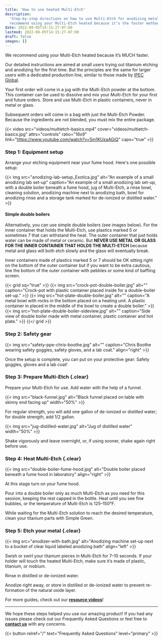 ```yaml
---
title: 'How to use heated Multi-Etch'
description:
  'Step-by-step directions on how to use Multi-Etch for anodizing metals. We
  recommend using your Multi-Etch heated because it’s the faster method.'
date: 2022-08-05T14:15:27-07:00
lastmod: 2022-08-05T14:15:27-07:00
draft: false
images: []
---
```


We recommend using your Multi-Etch heated because it’s MUCH faster.

Our detailed instructions are aimed at small users trying out titanium etching
and anodizing for the first time. But the principles are the same for larger
users with a dedicated production line, similar to those made by
[IPEC Global](http://ipecglobal.com).

Your first order will come in a jug with the Multi-Etch powder at the bottom.
This container can be used to dissolve and mix your Multi-Etch for your first
and future orders. Store and use Multi-Etch in plastic containers, never in
metal or glass.

Subsequent orders will come in a bag with just the Multi-Etch Powder. Because
the ingredients are not blended, you must mix the entire package.

{{< video src="videos/multietch-basics.mp4" cover="videos/multietch-basics.jpg" attrs="controls" ratio="16x9" link="https://www.youtube.com/watch?v=5m1KUzaAGiQ" caps="true" >}}

### Step 1: Equipment setup

Arrange your etching equipment near your fume hood. Here's one possible setup:

{{< img src="anodizing-lab-setup_Exotica.jpg" alt="An example of a small anodizing lab set-up" caption="An example of a small anodizing lab set-up, with a double boiler beneath a fume hood, jug of Multi-Etch, a rinse bowl, cleaning solution, anodizing machine next to anodizing bath, bowl for anodizing rinse and a storage tank marked for de-ionized or distilled water." >}}

#### Simple double boilers

Alternatively, you can use simple double boilers (see images below). For the
inner container that holds the Multi-Etch, use plastics marked 5 or sometimes 7
that can withstand the heat. The outer container that just holds water can be
made of metal or ceramic. But **NEVER USE METAL OR GLASS FOR THE INNER CONTAINER
THAT HOLDS THE MULTI-ETCH** because metal and glass will both etch slowly and
the glass will eventually break.

Inner containers made of plastics marked 5 or 7 should be OK sitting right on
the bottom of the outer container but if you want to be extra cautious, line the
bottom of the outer container with pebbles or some kind of baffling screen.

{{< grid sq="true" >}}
{{< img src="crock-pot-double-boiler.jpg" alt="" caption="Crock-pot with plastic container placed inside for a double-boiler set-up." >}}
{{< img src="hot-plate-double-boiler.jpg" alt="" caption="A metal bowl with rocks in the bottom placed on a heating unit. A plastic container in placed in the middle of the bowl to create a double boiler." >}}
{{< img src="hot-plate-double-boiler-sideview.jpg" alt="" caption="Side view of double boiler made with metal container, plastic container and hot plate." >}}
{{</ grid >}}

### Step 2: Safety gear

{{< img src="safety-ppe-chris-boothe.jpg" alt="" caption="Chris Boothe wearing safety goggles, safety gloves, and a lab coat." align="right" >}}

Once the setup is complete, you can put on your protective gear: Safety goggles,
gloves and a lab coat!

### Step 3: Prepare Multi-Etch {.clear}

Prepare your Multi-Etch for use. Add water with the help of a funnel.

{{< img src="black-funnel.jpg" alt="Black funnel placed on table with skinny end facing up" width="50%" >}}

For regular strength, you will add one gallon of de-ionized or distilled water;
for double strength, add 1/2 gallon.

{{< img src="jug-distilled-water.jpg" alt="Jug of distilled water" width="50%" >}}

Shake vigorously and leave overnight, or, if using sooner, shake again right
before use.

### Step 4: Heat Multi-Etch {.clear}

{{< img src="double-boiler-fume-hood.jpg" alt="Double boiler placed beneath a fume hood in laboratory" align="right" >}}

At this stage turn on your fume hood.

Pour into a double boiler only as much Multi-Etch as you need for this session,
keeping the rest capped in the bottle. Heat until you see fine bubbles, or the
temperature of Multi-Etch is 125–150°F.

While waiting for the Multi-Etch solution to reach the desired temperature,
clean your titanium parts with Simple Green.

### Step 5: Etch your metal {.clear}

{{< img src="anodizer-with-bath.jpg" alt="Anodizing machine set-up next to a bucket of clear liquid labeled anodizing bath" align="left" >}}

Swish or swirl your titanium pieces in Multi-Etch for 7–10 seconds. If your
holder will touch the heated Multi-Etch, make sure it’s made of plastic,
titanium, or niobium.

Rinse in distilled or de-ionized water.

Anodize right away, or store in distilled or de-ionized water to prevent
re-formation of the natural oxide layer.

For more guides, check out our
[**resource videos**](/how-to-use/videos-resources/)!

---

We hope these steps helped you use our amazing product! If you had any issues
please check out our Frequently Asked Questions or feel free to
**[contact us](/contact)** with any concerns.

{{< button relref="/" text="Frequently Asked Questions" level="primary" >}}
